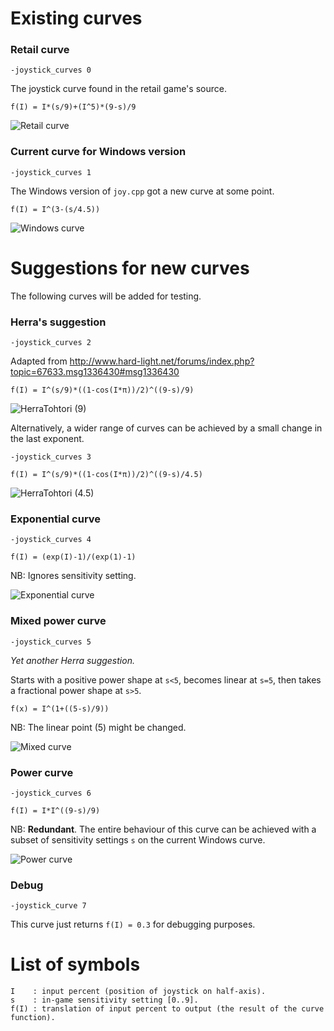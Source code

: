 Existing curves
===============
### Retail curve
`-joystick_curves 0`

The joystick curve found in the retail game's source.

    f(I) = I*(s/9)+(I^5)*(9-s)/9

![Retail curve](retail.png "Retail curve")

### Current curve for Windows version
`-joystick_curves 1`

The Windows version of `joy.cpp` got a new curve at some point.

    f(I) = I^(3-(s/4.5))

![Windows curve](windows.png "Windows curve")

Suggestions for new curves
===========================
The following curves will be added for testing.

### Herra's suggestion
`-joystick_curves 2`

Adapted from http://www.hard-light.net/forums/index.php?topic=67633.msg1336430#msg1336430

    f(I) = I^(s/9)*((1-cos(I*π))/2)^((9-s)/9)


![HerraTohtori (9)](herra_9.png "HerraTohtori (9)")

Alternatively, a wider range of curves can be achieved by a small change in the last exponent. 

`-joystick_curves 3`

    f(I) = I^(s/9)*((1-cos(I*π))/2)^((9-s)/4.5)

![HerraTohtori (4.5)](herra_4.5.png "HerraTohtori (4.5)")

### Exponential curve
`-joystick_curves 4`

    f(I) = (exp(I)-1)/(exp(1)-1)

NB: Ignores sensitivity setting.

![Exponential curve](exponential.png "Exponential curve")

### Mixed power curve
`-joystick_curves 5`

*Yet another Herra suggestion.*

Starts with a positive power shape at `s<5`, becomes linear at `s=5`, then takes a fractional power shape at `s>5`.

    f(x) = I^(1+((5-s)/9))

NB: The linear point (5) might be changed.

![Mixed curve](mixed.png "Mixed curve")

### Power curve
`-joystick_curves 6`

    f(I) = I*I^((9-s)/9)

NB: **Redundant**. The entire behaviour of this curve can be achieved with a subset of sensitivity settings `s` on the current Windows curve.

![Power curve](power.png "Power curve")

### Debug
`-joystick_curve 7`

This curve just returns `f(I) = 0.3` for debugging purposes.

List of symbols
===============

    I    : input percent (position of joystick on half-axis).
    s    : in-game sensitivity setting [0..9].
    f(I) : translation of input percent to output (the result of the curve function).
